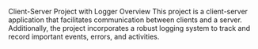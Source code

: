 Client-Server Project with Logger
Overview
This project is a client-server application that facilitates communication between clients and a server. Additionally, the project incorporates a robust logging system to track and record important events, errors, and activities.
